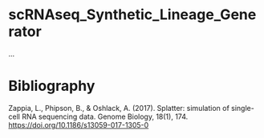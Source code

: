# scRNAseq_Synthetic_Lineage_Generator

...

# Bibliography

Zappia, L., Phipson, B., & Oshlack, A. (2017). Splatter: simulation of single-cell RNA sequencing data. Genome Biology, 18(1), 174. https://doi.org/10.1186/s13059-017-1305-0